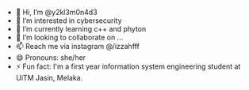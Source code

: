 - 👋 Hi, I’m @y2kl3m0n4d3
- 👀 I’m interested in cybersecurity 
- 🌱 I’m currently learning c++ and phyton
- 💞️ I’m looking to collaborate on ...
- 📫 Reach me via instagram @/izzahfff
- 😄 Pronouns: she/her
- ⚡ Fun fact: I'm a first year information system engineering student at UiTM Jasin, Melaka.

<!---
y2kl3m0n4d3/y2kl3m0n4d3 is a ✨ special ✨ repository because its `README.md` (this file) appears on your GitHub profile.
You can click the Preview link to take a look at your changes.
--->

